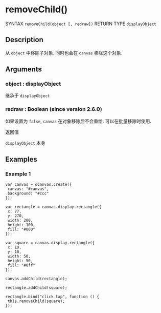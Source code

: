 # removeChild()

SYNTAX `removeChild(object [, redraw])` RETURN TYPE `displayObject`

## Description 

从 `object` 中移除子对象.
同时也会在 `canvas` 移除这个对象.

## Arguments 

### object : displayObject 

继承于 `displayObject`

### redraw : Boolean (since version 2.6.0) 

如果设置为 `false`, `canvas` 在对象移除后不会重绘.
可以在批量移除时使用.

返回值

`displayObject` 本身

## Examples

### Example 1

```
var canvas = oCanvas.create({
 canvas: "#canvas",
 background: "#ccc"
});

var rectangle = canvas.display.rectangle({
 x: 77,
 y: 270,
 width: 200,
 height: 100,
 fill: "#000"
});

var square = canvas.display.rectangle({
 x: 10,
 y: 10,
 width: 50,
 height: 50,
 fill: "#0ff"
});

canvas.addChild(rectangle);

rectangle.addChild(square);

rectangle.bind("click tap", function () {
 this.removeChild(square);
});
```